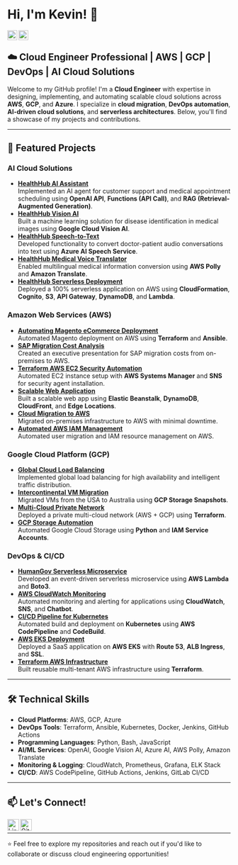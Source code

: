 # Hi, I'm Kevin! 👋

<a href="https://github.com/cloudarchit731">
  <img align="left" alt="Kevin's GitHub" width="22px" src="https://cdn.jsdelivr.net/npm/simple-icons@v3/icons/github.svg" />
</a>
<a href="https://www.linkedin.com/in/kevin-charles-aws/">
  <img align="left" alt="Kevin's LinkedIn" width="22px" src="https://cdn.jsdelivr.net/npm/simple-icons@v3/icons/linkedin.svg" />
</a>

<br />

## ☁️ Cloud Engineer Professional | AWS | GCP | DevOps | AI Cloud Solutions

Welcome to my GitHub profile! I'm a **Cloud Engineer** with expertise in designing, implementing, and automating scalable cloud solutions across **AWS**, **GCP**, and **Azure**. I specialize in **cloud migration**, **DevOps automation**, **AI-driven cloud solutions**, and **serverless architectures**. Below, you'll find a showcase of my projects and contributions.

---

## 🚀 Featured Projects

### **AI Cloud Solutions**
- **[HealthHub AI Assistant](https://github.com/cloudarchitectgithub/HealthHub-AI-Assistant)**  
  Implemented an AI agent for customer support and medical appointment scheduling using **OpenAI API**, **Functions (API Call)**, and **RAG (Retrieval-Augmented Generation)**.
- **[HealthHub Vision AI](https://github.com/cloudarchitectgithub/HealthHub-Vision-AI)**  
  Built a machine learning solution for disease identification in medical images using **Google Cloud Vision AI**.
- **[HealthHub Speech-to-Text](https://github.com/cloudarchitectgithub/HealthHub-Speech-to-Text)**  
  Developed functionality to convert doctor-patient audio conversations into text using **Azure AI Speech Service**.
- **[HealthHub Medical Voice Translator](https://github.com/cloudarchitectgithub/HealthHub-Medical-Voice-AWS-Translator)**  
  Enabled multilingual medical information conversion using **AWS Polly** and **Amazon Translate**.
- **[HealthHub Serverless Deployment](https://github.com/cloudarchitectgithub/HealthHub-Serverless-Deployment)**  
  Deployed a 100% serverless application on AWS using **CloudFormation**, **Cognito**, **S3**, **API Gateway**, **DynamoDB**, and **Lambda**.

### **Amazon Web Services (AWS)**
- **[Automating Magento eCommerce Deployment](https://github.com/cloudarchitectgithub/Automating-Magento-eCommerce-Deployment-on-AWS-Using-Terraform-and-Ansible)**  
  Automated Magento deployment on AWS using **Terraform** and **Ansible**.
- **[SAP Migration Cost Analysis](https://github.com/cloudarchitectgithub/SAP-Migration-AWS-Cost-Analysis)**  
  Created an executive presentation for SAP migration costs from on-premises to AWS.
- **[Terraform AWS EC2 Security Automation](https://github.com/cloudarchitectgithub/Terraform-AWS-SystemsManager-SNS-EC2-Security-Agents)**  
  Automated EC2 instance setup with **AWS Systems Manager** and **SNS** for security agent installation.
- **[Scalable Web Application](https://github.com/cloudarchitectgithub/AWS-Cloud-Scalable-Web-Application-using-AWS-Elastic-Beanstalk-DynamoDB-CloudFront-Edge-Location/tree/main)**  
  Built a scalable web app using **Elastic Beanstalk**, **DynamoDB**, **CloudFront**, and **Edge Locations**.
- **[Cloud Migration to AWS](https://github.com/cloudarchitectgithub/Cloud-Migration-of-On-Premises-Infrastructure-to-AWS)**  
  Migrated on-premises infrastructure to AWS with minimal downtime.
- **[Automated AWS IAM Management](https://github.com/cloudarchitectgithub/Automated-User-Migration-and-Management-of-AWS-IAM-Resources)**  
  Automated user migration and IAM resource management on AWS.

### **Google Cloud Platform (GCP)**
- **[Global Cloud Load Balancing](https://github.com/cloudarchitectgithub/Google-Cloud-Load-Balancing-Global-High-Availability-for-KidFlix-Application)**  
  Implemented global load balancing for high availability and intelligent traffic distribution.
- **[Intercontinental VM Migration](https://github.com/cloudarchitectgithub/GCP-VM-Migration-USA-to-Australia-Region)**  
  Migrated VMs from the USA to Australia using **GCP Storage Snapshots**.
- **[Multi-Cloud Private Network](https://github.com/cloudarchitectgithub/MultiCloud-Private-Connectivity-Terraform)**  
  Deployed a private multi-cloud network (AWS + GCP) using **Terraform**.
- **[GCP Storage Automation](https://github.com/cloudarchitectgithub/Automation-Using-Python-on-Google-Cloud-IAM-Service-Accounts)**  
  Automated Google Cloud Storage using **Python** and **IAM Service Accounts**.

### **DevOps & CI/CD**
- **[HumanGov Serverless Microservice](https://github.com/cloudarchitectgithub/HumanGov-Serverless-Microservice)**  
  Developed an event-driven serverless microservice using **AWS Lambda** and **Boto3**.
- **[AWS CloudWatch Monitoring](https://github.com/cloudarchitectgithub/HumanGov-AWS-CloudWatch-Synthetics-Monitoring)**  
  Automated monitoring and alerting for applications using **CloudWatch**, **SNS**, and **Chatbot**.
- **[CI/CD Pipeline for Kubernetes](https://github.com/cloudarchitectgithub/HumanGov-CI-CD-Pipeline-with-AWS-and-Kubernetes)**  
  Automated build and deployment on **Kubernetes** using **AWS CodePipeline** and **CodeBuild**.
- **[AWS EKS Deployment](https://github.com/cloudarchitectgithub/HumanGov-Multi-State-SaaS-Application-Deployment-on-AWS-EKS)**  
  Deployed a SaaS application on **AWS EKS** with **Route 53**, **ALB Ingress**, and **SSL**.
- **[Terraform AWS Infrastructure](https://github.com/cloudarchitectgithub/HumanGov-Terraform-AWS-Infrastructure)**  
  Built reusable multi-tenant AWS infrastructure using **Terraform**.

---

## 🛠️ Technical Skills

- **Cloud Platforms**: AWS, GCP, Azure
- **DevOps Tools**: Terraform, Ansible, Kubernetes, Docker, Jenkins, GitHub Actions
- **Programming Languages**: Python, Bash, JavaScript
- **AI/ML Services**: OpenAI, Google Vision AI, Azure AI, AWS Polly, Amazon Translate
- **Monitoring & Logging**: CloudWatch, Prometheus, Grafana, ELK Stack
- **CI/CD**: AWS CodePipeline, GitHub Actions, Jenkins, GitLab CI/CD

---

## 📫 Let's Connect!

[<img align="left" alt="LinkedIn" width="26px" src="https://cdn.jsdelivr.net/npm/simple-icons@v3/icons/linkedin.svg" />](https://www.linkedin.com/in/kevin-charles-aws/)
[<img align="left" alt="GitHub" width="26px" src="https://cdn.jsdelivr.net/npm/simple-icons@v3/icons/github.svg" />](https://github.com/cloudarchit731)

<br />

---

⭐️ Feel free to explore my repositories and reach out if you'd like to collaborate or discuss cloud engineering opportunities!
